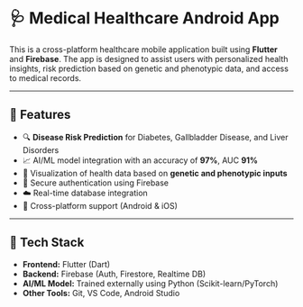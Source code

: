 # 🩺 Medical Healthcare Android App

This is a cross-platform healthcare mobile application built using **Flutter** and **Firebase**. The app is designed to assist users with personalized health insights, risk prediction based on genetic and phenotypic data, and access to medical records.

---

## 🚀 Features

- 🔍 **Disease Risk Prediction** for Diabetes, Gallbladder Disease, and Liver Disorders
- 📈 AI/ML model integration with an accuracy of **97%**, AUC **91%**
- 🧬 Visualization of health data based on **genetic and phenotypic inputs**
- 🔐 Secure authentication using Firebase
- ☁️ Real-time database integration
- 📱 Cross-platform support (Android & iOS)

---

## 🧠 Tech Stack

- **Frontend:** Flutter (Dart)
- **Backend:** Firebase (Auth, Firestore, Realtime DB)
- **AI/ML Model:** Trained externally using Python (Scikit-learn/PyTorch)
- **Other Tools:** Git, VS Code, Android Studio

